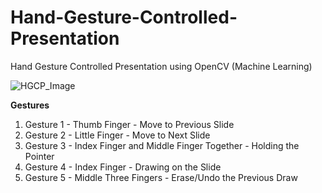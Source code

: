 # Hand-Gesture-Controlled-Presentation
Hand Gesture Controlled Presentation using OpenCV (Machine Learning)


![HGCP_Image](https://github.com/Swetha5021/HandGestureControlledPresentation-OpenCV/assets/110710815/31fcb8dc-bc7a-4c7e-a859-a0710aef099e)


**Gestures**

1. Gesture 1 - Thumb Finger - Move to Previous Slide
2. Gesture 2 - Little Finger - Move to Next Slide
3. Gesture 3 - Index Finger and Middle Finger Together - Holding the Pointer
4. Gesture 4 - Index Finger - Drawing on the Slide
5. Gesture 5 - Middle Three Fingers - Erase/Undo the Previous Draw
